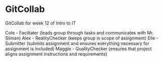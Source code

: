# GitCollab
GitCollab for week 12 of Intro to IT

Cole - Faciltater (leads group through tasks and communicates with Mr. Silman)
Alex - RealityChecker (keeps group in scope of assignment)
Elle - Submitter (submits assignment and ensures everything necessary for assignment is included)
Maggie - QualityChecker (ensures that project aligns assignment instructions and requirements)